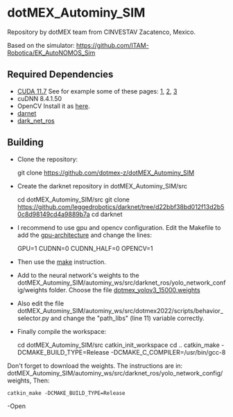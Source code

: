 # dotMEX_Autominy_SIM
Repository by dotMEX team from CINVESTAV Zacatenco, Mexico. 

Based on the simulator: 
https://github.com/ITAM-Robotica/EK_AutoNOMOS_Sim

## Required Dependencies
- [CUDA 11.7](https://docs.nvidia.com/cuda/cuda-installation-guide-linux/index.html) See for example some of these pages: [1](https://techzizou.com/install-cuda-and-cudnn-on-windows-and-linux/#linux), [2](https://medium.com/geekculture/yolov4-darknet-installation-and-usage-on-your-system-windows-linux-8dec2cea6e81#a59a), [3](https://pjreddie.com/darknet/yolo/)
- cuDNN 8.4.1.50
- OpenCV  Install it as [here](https://efcomputer.net.au/blog/4-steps-to-install-darknet-with-cuda-and-opencv-for-realtime-object-detection/).
- [darnet](https://github.com/leggedrobotics/darknet/tree/d22bbf38bd012f13d2b50c8d98149cd4a9889b7a)
- [dark_net_ros](https://github.com/leggedrobotics/darknet_ros)

## Building
-	Clone the repository:

	git clone https://github.com/dotmex-z/dotMEX_Autominy_SIM
	
-	Create the darknet repository in dotMEX_Autominy_SIM/src 

	cd dotMEX_Autominy_SIM/src
	git clone https://github.com/leggedrobotics/darknet/tree/d22bbf38bd012f13d2b50c8d98149cd4a9889b7a
	cd darknet

-	I recommend to use gpu and opencv configuration. Edit the Makefile to add the [gpu-architecture](https://developer.nvidia.com/cuda-gpus) and change the lines:

	GPU=1
	CUDNN=0
	CUDNN_HALF=0
	OPENCV=1

-	Then use the [make](https://pjreddie.com/darknet/install/) instruction.

-	Add to the neural network's weights to the dotMEX_Autominy_SIM/autominy_ws/src/darknet_ros/yolo_network_config/weights folder. Choose the file [dotmex_yolov3_15000.weights](https://drive.google.com/drive/folders/1a95cmAPXt_KvZuGdBtEg6sZWuQqUulx1?usp=sharing) 

-	Also edit the file dotMEX_Autominy_SIM/autominy_ws/src/dotmex2022/scripts/behavior_selector.py and change the "path_libs" (line 11) variable correctly.

-	Finally compile the workspace:

	cd dotMEX_Autominy_SIM/src
	catkin_init_workspace
	cd ..
	catkin_make -DCMAKE_BUILD_TYPE=Release -DCMAKE_C_COMPILER=/usr/bin/gcc-8

	






Don't forget to download the weights. The instructions are in: dotMEX_Autominy_SIM/autominy_ws/src/darknet_ros/yolo_network_config/weights, Then:

	catkin_make -DCMAKE_BUILD_TYPE=Release
	
	
-Open 
	

